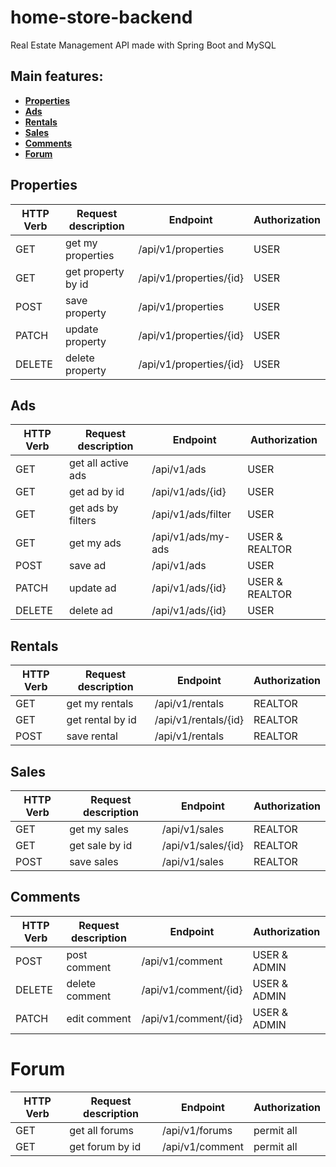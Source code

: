 # home-store-backend
Real Estate Management API made with Spring Boot and MySQL

## Main features:
- **[Properties](#properties)**
- **[Ads](#ads)**
- **[Rentals](#rentals)**
- **[Sales](#sales)**
- **[Comments](#comments)**
- **[Forum](#forum)**

## Properties
| HTTP Verb | Request description    | Endpoint                         | Authorization    |
|-----------|------------------------|----------------------------------|------------------|
| GET       | get my properties      | /api/v1/properties               | USER             |
| GET       | get property by id     | /api/v1/properties/{id}          | USER             |
| POST      | save property          | /api/v1/properties               | USER             |
| PATCH     | update property        | /api/v1/properties/{id}          | USER             |
| DELETE    | delete property        | /api/v1/properties/{id}          | USER             |


## Ads
| HTTP Verb | Request description    | Endpoint                         | Authorization    |
|-----------|------------------------|----------------------------------|------------------|
| GET       | get all active ads     | /api/v1/ads                      | USER             |
| GET       | get ad by id           | /api/v1/ads/{id}                 | USER             |
| GET       | get ads by filters     | /api/v1/ads/filter               | USER             |
| GET       | get my ads             | /api/v1/ads/my-ads               | USER & REALTOR   |
| POST      | save ad                | /api/v1/ads                      | USER             |
| PATCH     | update ad              | /api/v1/ads/{id}                 | USER & REALTOR   |
| DELETE    | delete ad              | /api/v1/ads/{id}                 | USER             |


## Rentals
| HTTP Verb | Request description    | Endpoint                         | Authorization    |
|-----------|------------------------|----------------------------------|------------------|
| GET       | get my rentals         | /api/v1/rentals                  | REALTOR          |
| GET       | get rental by id       | /api/v1/rentals/{id}             | REALTOR          |
| POST      | save rental            | /api/v1/rentals                  | REALTOR          |


## Sales
| HTTP Verb | Request description    | Endpoint                         | Authorization    |
|-----------|------------------------|----------------------------------|------------------|
| GET       | get my sales           | /api/v1/sales                    | REALTOR          |
| GET       | get sale by id         | /api/v1/sales/{id}               | REALTOR          |
| POST      | save sales             | /api/v1/sales                    | REALTOR          |


## Comments
| HTTP Verb | Request description     | Endpoint                         | Authorization    |
|-----------|-------------------------|----------------------------------|------------------|
| POST      | post comment            | /api/v1/comment                  | USER & ADMIN     |
| DELETE    | delete comment          | /api/v1/comment/{id}             | USER & ADMIN     |
| PATCH     | edit comment            | /api/v1/comment/{id}             | USER & ADMIN     |

# Forum
| HTTP Verb | Request description     | Endpoint                         | Authorization    |
|-----------|-------------------------|----------------------------------|------------------|
| GET      | get all forums           | /api/v1/forums                   | permit all       |
| GET      | get forum by id          | /api/v1/comment                  | permit all       |